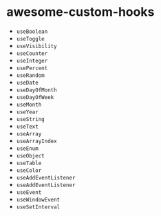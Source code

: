 
# awesome-custom-hooks
* `useBoolean`
* `useToggle`
* `useVisibility`
* `useCounter`
* `useInteger`
* `usePercent`
* `useRandom`
* `useDate`
* `useDayOfMonth`
* `useDayOfWeek`
* `useMonth`
* `useYear`
* `useString`
* `useText`
* `useArray`
* `useArrayIndex`
* `useEnum`
* `useObject`
* `useTable`
* `useColor`
* `useAddEventListener`
* `useAddEventListener`
* `useEvent`
* `useWindowEvent`
* `useSetInterval`



